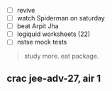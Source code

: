 - [ ] revive
- [ ] watch Spiderman on saturday
- [ ] beat Arpit Jha 
- [ ] logiquid worksheets (22)
- [ ] nstse mock tests

> study more. eat package.

## **crac jee-adv-27, air 1**


